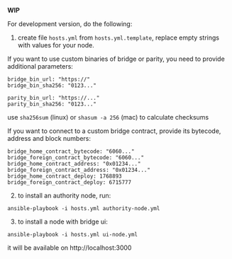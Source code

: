 **WIP**

For development version, do the following:

1. create file `hosts.yml` from `hosts.yml.template`, replace empty strings with values for your node.

If you want to use custom binaries of bridge or parity, you need to provide additional parameters:
```
bridge_bin_url: "https://"
bridge_bin_sha256: "0123..."

parity_bin_url: "https://..."
parity_bin_sha256: "0123..."
```
use `sha256sum` (linux) or `shasum -a 256` (mac) to calculate checksums

If you want to connect to a custom bridge contract, provide its bytecode, address and block numbers:
```
bridge_home_contract_bytecode: "6060..."
bridge_foreign_contract_bytecode: "6060..."
bridge_home_contract_address: "0x01234..."
bridge_foreign_contract_address: "0x01234..."
bridge_home_contract_deploy: 1768893
bridge_foreign_contract_deploy: 6715777
```

2. to install an authority node, run:
```
ansible-playbook -i hosts.yml authority-node.yml
```

3. to install a node with bridge ui:
```
ansible-playbook -i hosts.yml ui-node.yml
```
it will be available on http://localhost:3000
